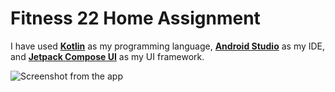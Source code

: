 # Fitness 22 Home Assignment

I have used [**Kotlin**](https://kotlinlang.org/) as my programming language, [**Android Studio**](https://developer.android.com/studio) as my IDE, and [**Jetpack Compose UI**](https://developer.android.com/compose) as my UI framework.

![Screenshot from the app](https://github.com/user-attachments/assets/1ebb7812-7ab5-4b6f-8ab9-8e4fda8d6df0)
